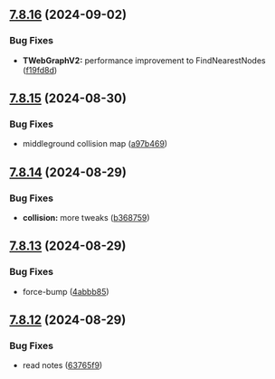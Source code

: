 ## [7.8.16](https://github.com/Torwent/SRL-T/compare/v7.8.15...v7.8.16) (2024-09-02)


### Bug Fixes

* **TWebGraphV2:** performance improvement to FindNearestNodes ([f19fd8d](https://github.com/Torwent/SRL-T/commit/f19fd8d6278b28210779eb0ddc384cd82c28f208))



## [7.8.15](https://github.com/Torwent/SRL-T/compare/v7.8.14...v7.8.15) (2024-08-30)


### Bug Fixes

* middleground collision map ([a97b469](https://github.com/Torwent/SRL-T/commit/a97b469c757499e6475bbc46b15ecc4c1767e44a))



## [7.8.14](https://github.com/Torwent/SRL-T/compare/v7.8.13...v7.8.14) (2024-08-29)


### Bug Fixes

* **collision:** more tweaks ([b368759](https://github.com/Torwent/SRL-T/commit/b3687590257a318dd4ed99bdd71cba7898d0d7d0))



## [7.8.13](https://github.com/Torwent/SRL-T/compare/v7.8.12...v7.8.13) (2024-08-29)


### Bug Fixes

* force-bump ([4abbb85](https://github.com/Torwent/SRL-T/commit/4abbb85dfc311ff8031a97b5f7f1c4bcef548408))



## [7.8.12](https://github.com/Torwent/SRL-T/compare/v7.8.11...v7.8.12) (2024-08-29)


### Bug Fixes

* read notes ([63765f9](https://github.com/Torwent/SRL-T/commit/63765f97cdc06a3034d8f09bfe77edb330773ebd))



